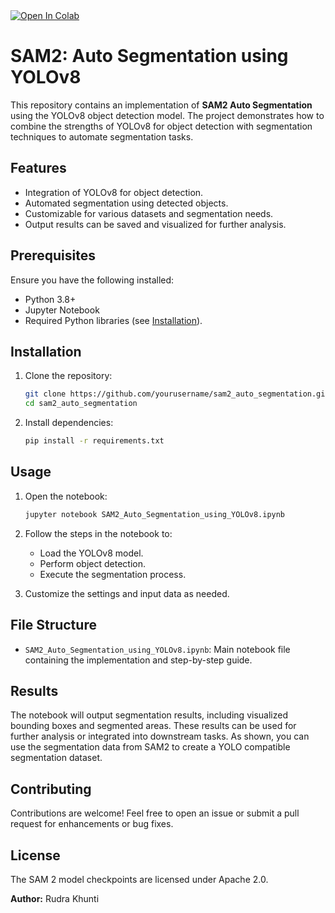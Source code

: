 <a target="_blank" href="https://colab.research.google.com/github/RudraKhunti/SAM2-Auto-Seg.git">
<img src="https://colab.research.google.com/assets/colab-badge.svg" alt="Open In Colab"/>
</a>

# SAM2: Auto Segmentation using YOLOv8

This repository contains an implementation of **SAM2 Auto Segmentation** using the YOLOv8 object detection model. The project demonstrates how to combine the strengths of YOLOv8 for object detection with segmentation techniques to automate segmentation tasks.

## Features

- Integration of YOLOv8 for object detection.
- Automated segmentation using detected objects.
- Customizable for various datasets and segmentation needs.
- Output results can be saved and visualized for further analysis.

## Prerequisites

Ensure you have the following installed:

- Python 3.8+
- Jupyter Notebook
- Required Python libraries (see [Installation](#installation)).

## Installation

1. Clone the repository:
   ```bash
   git clone https://github.com/yourusername/sam2_auto_segmentation.git
   cd sam2_auto_segmentation
   ```

2. Install dependencies:
   ```bash
   pip install -r requirements.txt
   ```

## Usage

1. Open the notebook:
   ```bash
   jupyter notebook SAM2_Auto_Segmentation_using_YOLOv8.ipynb
   ```

2. Follow the steps in the notebook to:

   - Load the YOLOv8 model.
   - Perform object detection.
   - Execute the segmentation process.

3. Customize the settings and input data as needed.

## File Structure

- `SAM2_Auto_Segmentation_using_YOLOv8.ipynb`: Main notebook file containing the implementation and step-by-step guide.

## Results

The notebook will output segmentation results, including visualized bounding boxes and segmented areas. These results can be used for further analysis or integrated into downstream tasks. As shown, you can use the segmentation data from SAM2 to create a YOLO compatible segmentation dataset.

## Contributing

Contributions are welcome! Feel free to open an issue or submit a pull request for enhancements or bug fixes.

## License

The SAM 2 model checkpoints are licensed under Apache 2.0.

**Author:** Rudra Khunti  
